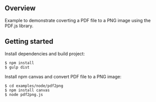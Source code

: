## Overview

Example to demonstrate coverting a PDF file to a PNG image using the PDF.js library.

## Getting started

Install dependencies and build project:

	$ npm install
	$ gulp dist

Install npm canvas and convert PDF file to a PNG image:

	$ cd examples/node/pdf2png
	$ npm install canvas
	$ node pdf2png.js

